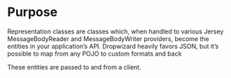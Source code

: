 # Purpose
Representation classes are classes which, when handled to various Jersey MessageBodyReader and MessageBodyWriter providers, become the entities in your application’s API. Dropwizard heavily favors JSON, but it’s possible to map from any POJO to custom formats and back

These entities are passed to and from a client.
